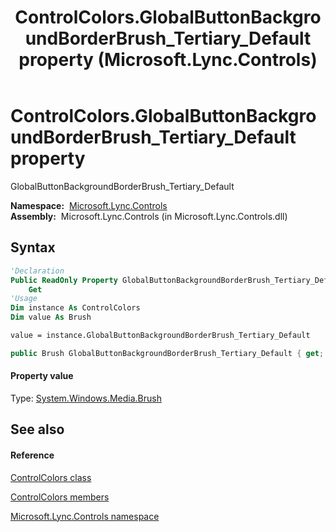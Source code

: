 ﻿---
title: ControlColors.GlobalButtonBackgroundBorderBrush_Tertiary_Default property  (Microsoft.Lync.Controls)
TOCTitle: 'GlobalButtonBackgroundBorderBrush_Tertiary_Default property '
ms:assetid: P:Microsoft.Lync.Controls.ControlColors.GlobalButtonBackgroundBorderBrush_Tertiary_Default_DI_3_UC_OCS14MrefLyncWPF
ms:mtpsurl: https://msdn.microsoft.com/en-us/library/microsoft.lync.controls.controlcolors.globalbuttonbackgroundborderbrush_tertiary_default_di_3_uc_ocs14mreflyncwpf(v=office.15)
ms:contentKeyID: 48596313
ms.date: 07/28/2014
mtps_version: v=office.15
f1_keywords:
- Microsoft.Lync.Controls.ControlColors.GlobalButtonBackgroundBorderBrush_Tertiary_Default
dev_langs:
- CSharp
- JScript
- VB
- other
---

# ControlColors.GlobalButtonBackgroundBorderBrush\_Tertiary\_Default property

GlobalButtonBackgroundBorderBrush\_Tertiary\_Default

**Namespace:**  [Microsoft.Lync.Controls](microsoft-lync-controls-namespace_1.md)  
**Assembly:**  Microsoft.Lync.Controls (in Microsoft.Lync.Controls.dll)

## Syntax

``` vb
'Declaration
Public ReadOnly Property GlobalButtonBackgroundBorderBrush_Tertiary_Default As Brush
    Get
'Usage
Dim instance As ControlColors
Dim value As Brush

value = instance.GlobalButtonBackgroundBorderBrush_Tertiary_Default
```

``` csharp
public Brush GlobalButtonBackgroundBorderBrush_Tertiary_Default { get; }
```

#### Property value

Type: [System.Windows.Media.Brush](http://msdn2.microsoft.com/en-us/library/ms634880)  

## See also

#### Reference

[ControlColors class](controlcolors-class-microsoft-lync-controls_1.md)

[ControlColors members](controlcolors-members-microsoft-lync-controls_1.md)

[Microsoft.Lync.Controls namespace](microsoft-lync-controls-namespace_1.md)

